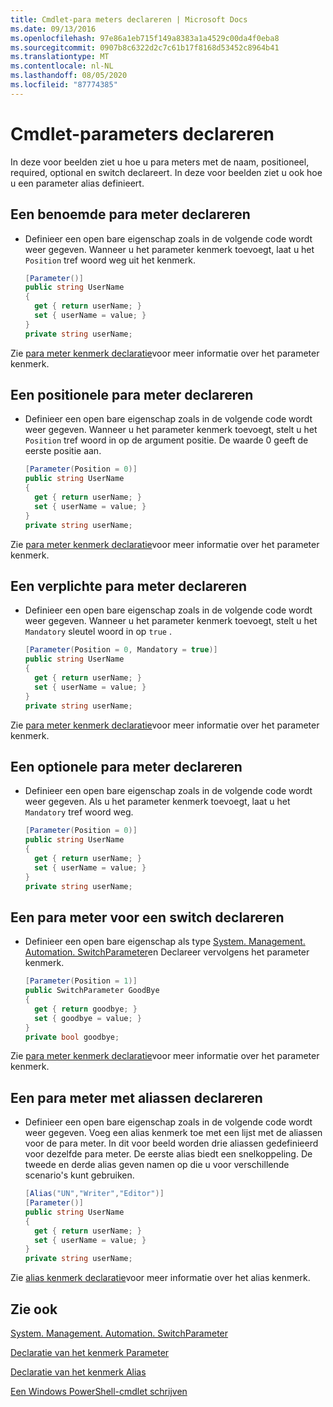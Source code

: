 ```yaml
---
title: Cmdlet-para meters declareren | Microsoft Docs
ms.date: 09/13/2016
ms.openlocfilehash: 97e86a1eb715f149a8383a1a4529c00da4f0eba8
ms.sourcegitcommit: 0907b8c6322d2c7c61b17f8168d53452c8964b41
ms.translationtype: MT
ms.contentlocale: nl-NL
ms.lasthandoff: 08/05/2020
ms.locfileid: "87774385"
---
```

# <a name="how-to-declare-cmdlet-parameters"></a>Cmdlet-parameters declareren

In deze voor beelden ziet u hoe u para meters met de naam, positioneel, required, optional en switch declareert. In deze voor beelden ziet u ook hoe u een parameter alias definieert.

## <a name="how-to-declare-a-named-parameter"></a>Een benoemde para meter declareren

- Definieer een open bare eigenschap zoals in de volgende code wordt weer gegeven. Wanneer u het parameter kenmerk toevoegt, laat u het `Position` tref woord weg uit het kenmerk.

    ```csharp
    [Parameter()]
    public string UserName
    {
      get { return userName; }
      set { userName = value; }
    }
    private string userName;
    ```

Zie [para meter kenmerk declaratie](./parameter-attribute-declaration.md)voor meer informatie over het parameter kenmerk.

## <a name="how-to-declare-a-positional-parameter"></a>Een positionele para meter declareren

- Definieer een open bare eigenschap zoals in de volgende code wordt weer gegeven. Wanneer u het parameter kenmerk toevoegt, stelt u het `Position` tref woord in op de argument positie. De waarde 0 geeft de eerste positie aan.

    ```csharp
    [Parameter(Position = 0)]
    public string UserName
    {
      get { return userName; }
      set { userName = value; }
    }
    private string userName;
    ```

Zie [para meter kenmerk declaratie](./parameter-attribute-declaration.md)voor meer informatie over het parameter kenmerk.

## <a name="how-to-declare-a-mandatory-parameter"></a>Een verplichte para meter declareren

- Definieer een open bare eigenschap zoals in de volgende code wordt weer gegeven. Wanneer u het parameter kenmerk toevoegt, stelt u het `Mandatory` sleutel woord in op `true` .

    ```csharp
    [Parameter(Position = 0, Mandatory = true)]
    public string UserName
    {
      get { return userName; }
      set { userName = value; }
    }
    private string userName;
    ```

Zie [para meter kenmerk declaratie](./parameter-attribute-declaration.md)voor meer informatie over het parameter kenmerk.

## <a name="how-to-declare-an-optional-parameter"></a>Een optionele para meter declareren

- Definieer een open bare eigenschap zoals in de volgende code wordt weer gegeven. Als u het parameter kenmerk toevoegt, laat u het `Mandatory` tref woord weg.

    ```csharp
    [Parameter(Position = 0)]
    public string UserName
    {
      get { return userName; }
      set { userName = value; }
    }
    private string userName;
    ```

## <a name="how-to-declare-a-switch-parameter"></a>Een para meter voor een switch declareren

- Definieer een open bare eigenschap als type [System. Management. Automation. SwitchParameter](/dotnet/api/System.Management.Automation.SwitchParameter)en Declareer vervolgens het parameter kenmerk.

    ```csharp
    [Parameter(Position = 1)]
    public SwitchParameter GoodBye
    {
      get { return goodbye; }
      set { goodbye = value; }
    }
    private bool goodbye;
    ```

Zie [para meter kenmerk declaratie](./parameter-attribute-declaration.md)voor meer informatie over het parameter kenmerk.

## <a name="how-to-declare-a-parameter-with-aliases"></a>Een para meter met aliassen declareren

- Definieer een open bare eigenschap zoals in de volgende code wordt weer gegeven. Voeg een alias kenmerk toe met een lijst met de aliassen voor de para meter. In dit voor beeld worden drie aliassen gedefinieerd voor dezelfde para meter. De eerste alias biedt een snelkoppeling. De tweede en derde alias geven namen op die u voor verschillende scenario's kunt gebruiken.

    ```csharp
    [Alias("UN","Writer","Editor")]
    [Parameter()]
    public string UserName
    {
      get { return userName; }
      set { userName = value; }
    }
    private string userName;
    ```

Zie [alias kenmerk declaratie](./alias-attribute-declaration.md)voor meer informatie over het alias kenmerk.

## <a name="see-also"></a>Zie ook

[System. Management. Automation. SwitchParameter](/dotnet/api/System.Management.Automation.SwitchParameter)

[Declaratie van het kenmerk Parameter](./parameter-attribute-declaration.md)

[Declaratie van het kenmerk Alias](./alias-attribute-declaration.md)

[Een Windows PowerShell-cmdlet schrijven](./writing-a-windows-powershell-cmdlet.md)
